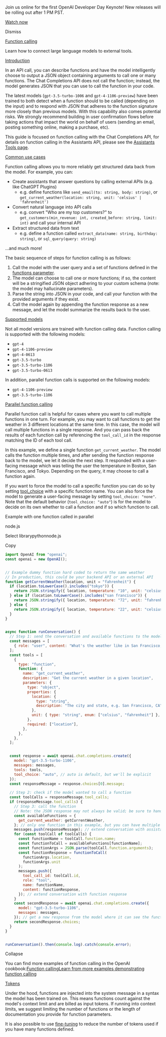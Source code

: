 Join us online for the first OpenAI Developer Day Keynote! New releases will be rolling out after 1 PM PST.

[Watch now‍](https://www.youtube.com/watch?v=U9mJuUkhUzk)

Dismiss‍

[Function calling](/docs/guides/function-calling/function-calling)

Learn how to connect large language models to external tools.

[Introduction](/docs/guides/function-calling/introduction)

In an API call, you can describe functions and have the model intelligently choose to output a JSON object containing arguments to call one or many functions. The Chat Completions API does not call the function; instead, the model generates JSON that you can use to call the function in your code.

The latest models (`gpt-3.5-turbo-1006` and `gpt-4-1106-preview`) have been trained to both detect when a function should to be called (depending on the input) and to respond with JSON that adheres to the function signature more closely than previous models. With this capability also comes potential risks. We strongly recommend building in user confirmation flows before taking actions that impact the world on behalf of users (sending an email, posting something online, making a purchase, etc).

This guide is focused on function calling with the Chat Completions API, for details on function calling in the Assistants API, please see the [Assistants Tools page](/docs/assistants/tools).

[Common use cases](/docs/guides/function-calling/common-use-cases)

Function calling allows you to more reliably get structured data back from the model. For example, you can:

* Create assistants that answer questions by calling external APIs (e.g. like ChatGPT Plugins)  
   * e.g. define functions like `send_email(to: string, body: string)`, or `get_current_weather(location: string, unit: 'celsius' | 'fahrenheit')`
* Convert natural language into API calls  
   * e.g. convert "Who are my top customers?" to `get_customers(min_revenue: int, created_before: string, limit: int)` and call your internal API
* Extract structured data from text  
   * e.g. define a function called `extract_data(name: string, birthday: string)`, or `sql_query(query: string)`

...and much more!

The basic sequence of steps for function calling is as follows:

1. Call the model with the user query and a set of functions defined in the [functions parameter](/docs/api-reference/chat/create#chat/create-functions).
2. The model can choose to call one or more functions; if so, the content will be a stringified JSON object adhering to your custom schema (note: the model may hallucinate parameters).
3. Parse the string into JSON in your code, and call your function with the provided arguments if they exist.
4. Call the model again by appending the function response as a new message, and let the model summarize the results back to the user.

[Supported models](/docs/guides/function-calling/supported-models)

Not all model versions are trained with function calling data. Function calling is supported with the following models:

* `gpt-4`
* `gpt-4-1106-preview`
* `gpt-4-0613`
* `gpt-3.5-turbo`
* `gpt-3.5-turbo-1106`
* `gpt-3.5-turbo-0613`

In addition, parallel function calls is supported on the following models:

* `gpt-4-1106-preview`
* `gpt-3.5-turbo-1106`

[Parallel function calling](/docs/guides/function-calling/parallel-function-calling)

Parallel function call is helpful for cases where you want to call multiple functions in one turn. For example, you may want to call functions to get the weather in 3 different locations at the same time. In this case, the model will call multiple functions in a single response. And you can pass back the results of each function call by referencing the `tool_call_id` in the response matching the ID of each tool call.

In this example, we define a single function `get_current_weather`. The model calls the function multiple times, and after sending the function response back to the model, we let it decide the next step. It responded with a user-facing message which was telling the user the temperature in Boston, San Francisco, and Tokyo. Depending on the query, it may choose to call a function again.

If you want to force the model to call a specific function you can do so by setting [tool\_choice](/docs/api-reference/chat/create#chat-create-tool%5Fchoice) with a specific function name. You can also force the model to generate a user-facing message by setting `tool_choice: "none"`. Note that the default behavior (`tool_choice: "auto"`) is for the model to decide on its own whether to call a function and if so which function to call.

Example with one function called in parallel

node.js

Select librarypythonnode.js

Copy‍

```javascript
import OpenAI from "openai";
const openai = new OpenAI();


// Example dummy function hard coded to return the same weather
// In production, this could be your backend API or an external API
function getCurrentWeather(location, unit = "fahrenheit") {
  if (location.toLowerCase().includes("tokyo")) {
    return JSON.stringify({ location, temperature: "10", unit: "celsius" });
  } else if (location.toLowerCase().includes("san francisco")) {
    return JSON.stringify({ location, temperature: "72", unit: "fahrenheit" });
  } else {
    return JSON.stringify({ location, temperature: "22", unit: "celsius" });
  }
}


async function runConversation() {
  // Step 1: send the conversation and available functions to the model
  const messages = [
    { role: "user", content: "What's the weather like in San Francisco, Tokyo, and Paris?" },
  ];
  const tools = [
    {
      type: "function",
      function: {
        name: "get_current_weather",
        description: "Get the current weather in a given location",
        parameters: {
          type: "object",
          properties: {
            location: {
              type: "string",
              description: "The city and state, e.g. San Francisco, CA",
            },
            unit: { type: "string", enum: ["celsius", "fahrenheit"] },
          },
          required: ["location"],
        },
      },
    },
  ];


  const response = await openai.chat.completions.create({
    model: "gpt-3.5-turbo-1106",
    messages: messages,
    tools: tools,
    tool_choice: "auto", // auto is default, but we'll be explicit
  });
  const responseMessage = response.choices[0].message;

  // Step 2: check if the model wanted to call a function
  const toolCalls = responseMessage.tool_calls;
  if (responseMessage.tool_calls) {
    // Step 3: call the function
    // Note: the JSON response may not always be valid; be sure to handle errors
    const availableFunctions = {
      get_current_weather: getCurrentWeather,
    }; // only one function in this example, but you can have multiple
    messages.push(responseMessage); // extend conversation with assistant's reply
    for (const toolCall of toolCalls) {
      const functionName = toolCall.function.name;
      const functionToCall = availableFunctions[functionName];
      const functionArgs = JSON.parse(toolCall.function.arguments);
      const functionResponse = functionToCall(
        functionArgs.location,
        functionArgs.unit
      );
      messages.push({
        tool_call_id: toolCall.id,
        role: "tool",
        name: functionName,
        content: functionResponse,
      }); // extend conversation with function response
    }
    const secondResponse = await openai.chat.completions.create({
      model: "gpt-3.5-turbo-1106",
      messages: messages,
    }); // get a new response from the model where it can see the function response
    return secondResponse.choices;
  }
}


runConversation().then(console.log).catch(console.error);
```

Collapse‍

  
You can find more examples of function calling in the OpenAI cookbook:[Function callingLearn from more examples demonstrating function calling](https://cookbook.openai.com/examples/how%5Fto%5Fcall%5Ffunctions%5Fwith%5Fchat%5Fmodels)

[Tokens](/docs/guides/function-calling/tokens)

Under the hood, functions are injected into the system message in a syntax the model has been trained on. This means functions count against the model's context limit and are billed as input tokens. If running into context limits, we suggest limiting the number of functions or the length of documentation you provide for function parameters.

It is also possible to use [fine-tuning](/docs/guides/fine-tuning/fine-tuning-examples) to reduce the number of tokens used if you have many functions defined.